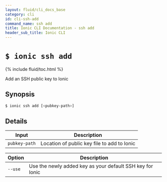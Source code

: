 ```yaml
---
layout: fluid/cli_docs_base
category: cli
id: cli-ssh-add
command_name: ssh add
title: Ionic CLI Documentation - ssh add
header_sub_title: Ionic CLI
---
```


# `$ ionic ssh add`

{% include fluid/toc.html %}

Add an SSH public key to Ionic
## Synopsis

```bash
$ ionic ssh add [<pubkey-path>]
```
  
## Details


Input | Description
----- | ----------
`pubkey-path` | Location of public key file to add to Ionic


Option | Description
------ | ----------
`--use` | Use the newly added key as your default SSH key for Ionic
